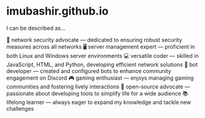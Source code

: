 # imubashir.github.io
I can be described as...

🔐 network security advocate — dedicated to ensuring robust security measures across all networks
🖥️ server management expert — proficient in both Linux and Windows server environments
💻 versatile coder — skilled in JavaScript, HTML, and Python, developing efficient network solutions
🤖 bot developer — created and configured bots to enhance community engagement on Discord
🎮 gaming enthusiast — enjoys managing gaming communities and fostering lively interactions
🤝 open-source advocate — passionate about developing tools to simplify life for a wide audience
📚 lifelong learner — always eager to expand my knowledge and tackle new challenges